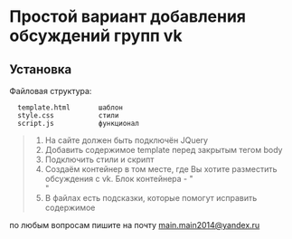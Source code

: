 Простой вариант добавления обсуждений групп vk
=============================

Установка
------------

Файловая структура:

      template.html       шаблон
      style.css           стили
      script.js           функционал

> 1. На сайте должен быть подключён JQuery
> 2. Добавить содержимое template перед закрытым тегом body
> 3. Подключить стили и скрипт
> 4. Создаём контейнер в том месте, где Вы хотите разместить обсуждения с vk. Блок контейнера - "<div class="discussions-vk"></div>"
> 5. В файлах есть подсказки, которые помогут исправить содержимое


по любым вопросам пишите на почту main.main2014@yandex.ru
